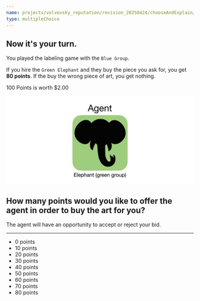 ```yaml
---
name: projects/volvovsky_reputation/revision_20250424/chooseAndExplain/hiring_choice_bid.md
type: multipleChoice
---
```


## Now it's your turn.

You played the labeling game with the `Blue Group`.

If you hire the `Green Elephant` and they buy the piece you ask for, you get **80 points**. If the buy the wrong piece of art, you get nothing.

100 Points is worth $2.00

![elephant image](projects/volvovsky_reputation/agent_elephant.jpg)

## How many points would you like to offer the agent in order to buy the art for you?

The agent will have an opportunity to accept or reject your bid.

---

- 0 points
- 10 points
- 20 points
- 30 points
- 40 points
- 50 points
- 60 points
- 70 points
- 80 points
